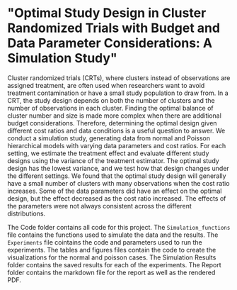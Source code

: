 # "Optimal Study Design in Cluster Randomized Trials with Budget and Data Parameter Considerations: A Simulation Study"

Cluster randomized trials (CRTs), where clusters instead of observations are assigned treatment, are often used when researchers want to avoid treatment contamination or have a small study population to draw from. In a CRT, the study design depends on both the number of clusters and the number of observations in each cluster. Finding the optimal balance of cluster number and size is made more complex when there are additional budget considerations. Therefore, determining the optimal design given different cost ratios and data conditions is a useful question to answer. We conduct a simulation study, generating data from normal and Poisson hierarchical models with varying data parameters and cost ratios. For each setting, we estimate the treatment effect and evaluate different study designs using the variance of the treatment estimator. The optimal study design has the lowest variance, and we test how that design changes under the different settings. We found that the optimal study design will generally have a small number of clusters with many observations when the cost ratio increases. Some of the data parameters did have an effect on the optimal design, but the effect decreased as the cost ratio increased. The effects of the parameters were not always consistent across the different distributions. 

The Code folder contains all code for this project. The `Simulation_functions` file contains the functions used to simulate the data and the results. The `Experiments` file cointains the code and parameters used to run the experiments. The tables and figures files contain the code to create the visualizations for the normal and poisson cases. The Simulation Results folder contains the saved results for each of the experiments. The Report folder contains the markdown file for the report as well as the rendered PDF. 

